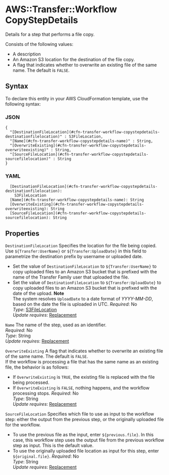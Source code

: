 # AWS::Transfer::Workflow CopyStepDetails<a name="aws-properties-transfer-workflow-copystepdetails"></a>

Details for a step that performs a file copy\.

 Consists of the following values: 
+ A description
+ An Amazon S3 location for the destination of the file copy\.
+ A flag that indicates whether to overwrite an existing file of the same name\. The default is `FALSE`\.

## Syntax<a name="aws-properties-transfer-workflow-copystepdetails-syntax"></a>

To declare this entity in your AWS CloudFormation template, use the following syntax:

### JSON<a name="aws-properties-transfer-workflow-copystepdetails-syntax.json"></a>

```
{
  "[DestinationFileLocation](#cfn-transfer-workflow-copystepdetails-destinationfilelocation)" : S3FileLocation,
  "[Name](#cfn-transfer-workflow-copystepdetails-name)" : String,
  "[OverwriteExisting](#cfn-transfer-workflow-copystepdetails-overwriteexisting)" : String,
  "[SourceFileLocation](#cfn-transfer-workflow-copystepdetails-sourcefilelocation)" : String
}
```

### YAML<a name="aws-properties-transfer-workflow-copystepdetails-syntax.yaml"></a>

```
  [DestinationFileLocation](#cfn-transfer-workflow-copystepdetails-destinationfilelocation): 
    S3FileLocation
  [Name](#cfn-transfer-workflow-copystepdetails-name): String
  [OverwriteExisting](#cfn-transfer-workflow-copystepdetails-overwriteexisting): String
  [SourceFileLocation](#cfn-transfer-workflow-copystepdetails-sourcefilelocation): String
```

## Properties<a name="aws-properties-transfer-workflow-copystepdetails-properties"></a>

`DestinationFileLocation`  <a name="cfn-transfer-workflow-copystepdetails-destinationfilelocation"></a>
Specifies the location for the file being copied\. Use `${Transfer:UserName}` or `${Transfer:UploadDate}` in this field to parametrize the destination prefix by username or uploaded date\.  
+ Set the value of `DestinationFileLocation` to `${Transfer:UserName}` to copy uploaded files to an Amazon S3 bucket that is prefixed with the name of the Transfer Family user that uploaded the file\.
+ Set the value of `DestinationFileLocation` to `${Transfer:UploadDate}` to copy uploaded files to an Amazon S3 bucket that is prefixed with the date of the upload\.
**Note**  
The system resolves `UploadDate` to a date format of *YYYY\-MM\-DD*, based on the date the file is uploaded in UTC\.
*Required*: No  
*Type*: [S3FileLocation](aws-properties-transfer-workflow-s3filelocation.md)  
*Update requires*: [Replacement](https://docs.aws.amazon.com/AWSCloudFormation/latest/UserGuide/using-cfn-updating-stacks-update-behaviors.html#update-replacement)

`Name`  <a name="cfn-transfer-workflow-copystepdetails-name"></a>
The name of the step, used as an identifier\.  
*Required*: No  
*Type*: String  
*Update requires*: [Replacement](https://docs.aws.amazon.com/AWSCloudFormation/latest/UserGuide/using-cfn-updating-stacks-update-behaviors.html#update-replacement)

`OverwriteExisting`  <a name="cfn-transfer-workflow-copystepdetails-overwriteexisting"></a>
A flag that indicates whether to overwrite an existing file of the same name\. The default is `FALSE`\.  
If the workflow is processing a file that has the same name as an existing file, the behavior is as follows:  
+ If `OverwriteExisting` is `TRUE`, the existing file is replaced with the file being processed\.
+ If `OverwriteExisting` is `FALSE`, nothing happens, and the workflow processing stops\.
*Required*: No  
*Type*: String  
*Update requires*: [Replacement](https://docs.aws.amazon.com/AWSCloudFormation/latest/UserGuide/using-cfn-updating-stacks-update-behaviors.html#update-replacement)

`SourceFileLocation`  <a name="cfn-transfer-workflow-copystepdetails-sourcefilelocation"></a>
Specifies which file to use as input to the workflow step: either the output from the previous step, or the originally uploaded file for the workflow\.  
+ To use the previous file as the input, enter `${previous.file}`\. In this case, this workflow step uses the output file from the previous workflow step as input\. This is the default value\.
+ To use the originally uploaded file location as input for this step, enter `${original.file}`\.
*Required*: No  
*Type*: String  
*Update requires*: [Replacement](https://docs.aws.amazon.com/AWSCloudFormation/latest/UserGuide/using-cfn-updating-stacks-update-behaviors.html#update-replacement)